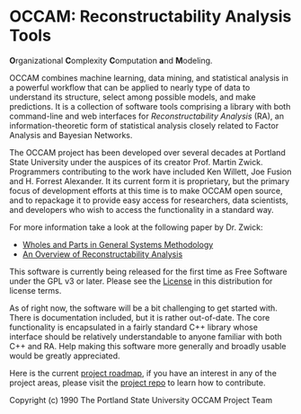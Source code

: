 # OCCAM: Reconstructability Analysis Tools
**O**rganizational **C**omplexity **C**omputation **a**nd **M**odeling.

OCCAM combines machine learning, data mining, and statistical analysis in a powerful workflow that can be applied to nearly type of data to understand its structure, select among possible models, and make predictions. It is a collection of software tools comprising a library with both command-line and web interfaces for *Reconstructability Analysis* (RA), an information-theoretic form of statistical analysis closely related to Factor Analysis and Bayesian Networks.

The OCCAM project has been developed over several decades at Portland State University under the auspices of its creator Prof. Martin Zwick. Programmers contributing to the work have included Ken Willett, Joe Fusion and H. Forrest Alexander. It its current form it is proprietary, but the primary focus of development efforts at this time is to make OCCAM open source, and to repackage it to provide easy access for researchers, data scientists, and developers who wish to access the functionality in a standard way.

For more information take a look at the following paper by Dr. Zwick:
* [Wholes and Parts in General Systems Methodology](https://www.pdx.edu/sites/www.pdx.edu.sysc/files/sysc_wholesg.pdf)
* [An Overview of Reconstructability Analysis](https://www.pdx.edu/sysc/sites/www.pdx.edu.sysc/files/overview.pdf)

This software is currently being released for the first time as Free Software under the GPL v3 or later. Please see the [License](license.md) in this distribution for license terms.

As of right now, the software will be a bit challenging to get started with. There is documentation included, but it is rather out-of-date. The core functionality is encapsulated in a fairly standard C++ library whose interface should be relatively understandable to anyone familiar with both C++ and RA. Help making this software more generally and broadly usable would be greatly appreciated.

Here is the current [project roadmap](roadmap.md), if you have an interest in any of the project areas, please visit the [project repo](https://github.com/occam-ra/occam/) to learn how to contribute.

Copyright (c) 1990 The Portland State University OCCAM Project Team

